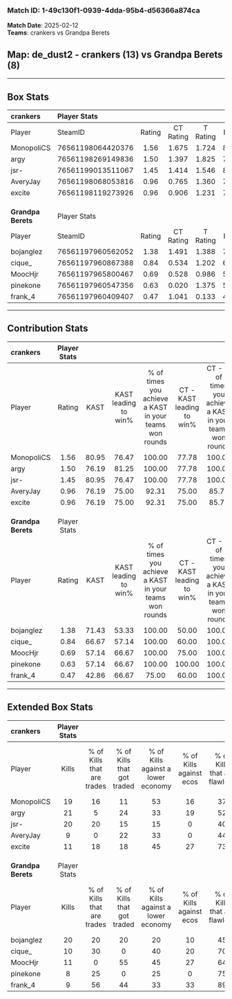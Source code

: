 ### Match ID: 1-49c130f1-0939-4dda-95b4-d56366a874ca  
**Match Date**: 2025-02-12  
**Teams**: crankers vs Grandpa Berets  

## **Map**: de_dust2 - crankers (13) vs Grandpa Berets (8)  
---  

## Box Stats  

| **crankers**       | Player Stats      |        |           |          |       |       |       |         |        |      |     |
| :- | :- | :-: | :-: | :-: | :-: | :-: | :-: | :-: | :-: | :-: | :-: |
| Player             | SteamID           | Rating | CT Rating | T Rating | KAST  |  ADR  | Kills | Assists | Deaths | K/D  | HS% |
| MonopoliCS         | 76561198064420376 |  1.56  |   1.675   |  1.724   | 80.95 | 109.8 |  19   |   11    |   11   | 1.73 | 63  |
| argy               | 76561198269149836 |  1.50  |   1.397   |  1.825   | 76.19 | 103.3 |  21   |    4    |   13   | 1.62 | 42  |
| jsr-               | 76561199013511067 |  1.45  |   1.414   |  1.546   | 80.95 | 78.2  |  20   |    5    |   12   | 1.67 | 45  |
| AveryJay           | 76561198068053816 |  0.96  |   0.765   |  1.360   | 76.19 | 62.6  |   9   |    6    |   10   | 0.90 | 77  |
| excite             | 76561198119273926 |  0.96  |   0.906   |  1.231   | 76.19 | 60.6  |  11   |    6    |   13   | 0.85 | 54  |
|                    |                   |        |           |          |       |       |       |         |        |      |     |
|                    |                   |        |           |          |       |       |       |         |        |      |     |
|                    |                   |        |           |          |       |       |       |         |        |      |     |
| **Grandpa Berets** | Player Stats      |        |           |          |       |       |       |         |        |      |     |
| Player             | SteamID           | Rating | CT Rating | T Rating | KAST  |  ADR  | Kills | Assists | Deaths | K/D  | HS% |
| bojanglez          | 76561197960562052 |  1.38  |   1.491   |  1.388   | 71.43 | 105.4 |  20   |    4    |   15   | 1.33 | 40  |
| cique_             | 76561197960867388 |  0.84  |   0.534   |  1.202   | 66.67 | 59.6  |  10   |    4    |   13   | 0.77 | 30  |
| MoocHjr            | 76561197965800467 |  0.69  |   0.528   |  0.986   | 57.14 | 78.1  |  11   |    3    |   20   | 0.55 | 90  |
| pinekone           | 76561197960547356 |  0.63  |   0.020   |  1.375   | 57.14 | 60.3  |   8   |    3    |   15   | 0.53 | 50  |
| frank_4            | 76561197960409407 |  0.47  |   1.041   |  0.133   | 42.86 | 51.3  |   9   |    4    |   18   | 0.50 | 22  |
---  

## Contribution Stats  

| **crankers**       | Player Stats |       |                      |                                                        |                           |                                                             |                          |                                                            |
| :- | :-: | :-: | :-: | :-: | :-: | :-: | :-: | :-: |
| Player             |    Rating    | KAST  | KAST leading to win% | % of times you achieve a KAST in your teams won rounds | CT - KAST leading to win% | CT - % of times you achieve a KAST in your teams won rounds | T - KAST leading to win% | T - % of times you achieve a KAST in your teams won rounds |
| MonopoliCS         |     1.56     | 80.95 |        76.47         |                         100.00                         |           77.78           |                           100.00                            |          75.00           |                           100.00                           |
| argy               |     1.50     | 76.19 |        81.25         |                         100.00                         |           77.78           |                           100.00                            |          85.71           |                           100.00                           |
| jsr-               |     1.45     | 80.95 |        76.47         |                         100.00                         |           77.78           |                           100.00                            |          75.00           |                           100.00                           |
| AveryJay           |     0.96     | 76.19 |        75.00         |                         92.31                          |           75.00           |                            85.71                            |          75.00           |                           100.00                           |
| excite             |     0.96     | 76.19 |        75.00         |                         92.31                          |           75.00           |                            85.71                            |          75.00           |                           100.00                           |
|                    |              |       |                      |                                                        |                           |                                                             |                          |                                                            |
|                    |              |       |                      |                                                        |                           |                                                             |                          |                                                            |
|                    |              |       |                      |                                                        |                           |                                                             |                          |                                                            |
| **Grandpa Berets** | Player Stats |       |                      |                                                        |                           |                                                             |                          |                                                            |
| Player             |    Rating    | KAST  | KAST leading to win% | % of times you achieve a KAST in your teams won rounds | CT - KAST leading to win% | CT - % of times you achieve a KAST in your teams won rounds | T - KAST leading to win% | T - % of times you achieve a KAST in your teams won rounds |
| bojanglez          |     1.38     | 71.43 |        53.33         |                         100.00                         |           50.00           |                           100.00                            |          55.56           |                           100.00                           |
| cique_             |     0.84     | 66.67 |        57.14         |                         100.00                         |           60.00           |                           100.00                            |          55.56           |                           100.00                           |
| MoocHjr            |     0.69     | 57.14 |        66.67         |                         100.00                         |           75.00           |                           100.00                            |          62.50           |                           100.00                           |
| pinekone           |     0.63     | 57.14 |        66.67         |                         100.00                         |          100.00           |                           100.00                            |          55.56           |                           100.00                           |
| frank_4            |     0.47     | 42.86 |        66.67         |                         75.00                          |           60.00           |                           100.00                            |          75.00           |                           60.00                            |
---  

## Extended Box Stats  

| **crankers**       | Player Stats |                            |                            |                                    |                         |                              |                                 |        |                             |                                     |                          |                               |                            |
| :- | :-: | :-: | :-: | :-: | :-: | :-: | :-: | :-: | :-: | :-: | :-: | :-: | :-: |
| Player             |    Kills     | % of Kills that are trades | % of Kills that got traded | % of Kills against a lower economy | % of Kills against ecos | % of Kills that are flawless | % of Kills that are close duels | Deaths | % of Deaths that get traded | % of Deaths against a lower economy | % of Deaths against ecos | % of Deaths that are flawless | % of Deaths that are close |
| MonopoliCS         |      19      |             16             |             11             |                 53                 |           16            |              37              |               11                |   11   |             45              |                  9                  |            0             |              55               |             27             |
| argy               |      21      |             5              |             24             |                 33                 |           19            |              52              |                5                |   13   |             23              |                 15                  |            0             |              46               |             0              |
| jsr-               |      20      |             20             |             15             |                 15                 |            0            |              40              |                5                |   12   |              8              |                 17                  |            8             |              58               |             8              |
| AveryJay           |      9       |             0              |             22             |                 33                 |            0            |              44              |               22                |   10   |             20              |                 20                  |            0             |              70               |             0              |
| excite             |      11      |             18             |             18             |                 45                 |           27            |              73              |                9                |   13   |             23              |                 23                  |            0             |              77               |             8              |
|                    |              |                            |                            |                                    |                         |                              |                                 |        |                             |                                     |                          |                               |                            |
|                    |              |                            |                            |                                    |                         |                              |                                 |        |                             |                                     |                          |                               |                            |
|                    |              |                            |                            |                                    |                         |                              |                                 |        |                             |                                     |                          |                               |                            |
| **Grandpa Berets** | Player Stats |                            |                            |                                    |                         |                              |                                 |        |                             |                                     |                          |                               |                            |
| Player             |    Kills     | % of Kills that are trades | % of Kills that got traded | % of Kills against a lower economy | % of Kills against ecos | % of Kills that are flawless | % of Kills that are close duels | Deaths | % of Deaths that get traded | % of Deaths against a lower economy | % of Deaths against ecos | % of Deaths that are flawless | % of Deaths that are close |
| bojanglez          |      20      |             20             |             20             |                 20                 |           10            |              45              |                5                |   15   |             13              |                  7                  |            0             |              40               |             13             |
| cique_             |      10      |             30             |             0              |                 40                 |           20            |              70              |                0                |   13   |             23              |                  8                  |            0             |              54               |             0              |
| MoocHjr            |      11      |             0              |             55             |                 45                 |           27            |              64              |               27                |   20   |             20              |                 10                  |            5             |              50               |             15             |
| pinekone           |      8       |             25             |             0              |                 25                 |            0            |              75              |               13                |   15   |             20              |                 13                  |            0             |              60               |             7              |
| frank_4            |      9       |             56             |             44             |                 33                 |           33            |              89              |                0                |   18   |             11              |                 17                  |            6             |              39               |             6              |
